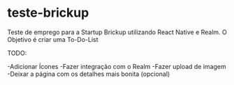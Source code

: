 # teste-brickup

Teste de emprego para a Startup Brickup utilizando React Native e Realm. O Objetivo é criar uma To-Do-List

TODO:

-Adicionar Ícones
-Fazer integração com o Realm
-Fazer upload de imagem
-Deixar a página com os detalhes mais bonita (opcional)
